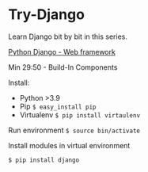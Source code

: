 # Try-Django
Learn Django bit by bit in this series.

[Python Django - Web framework](https://www.youtube.com/watch?v=F5mRW0jo-U4)

Min 29:50 - Build-In Components


Install:
- Python >3.9
- Pip `$ easy_install pip`
- Virtualenv `$ pip install virtaulenv`


Run environment
`$ source bin/activate`

Install modules in virtual environment
```
$ pip install django    
```
